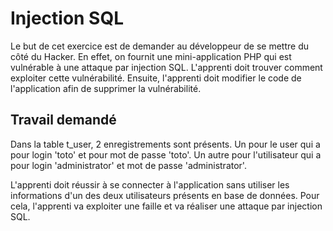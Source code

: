# Injection SQL

Le but de cet exercice est de demander au développeur de se mettre du côté du Hacker.
En effet, on fournit une mini-application PHP qui est vulnérable à une attaque par injection SQL.
L'apprenti doit trouver comment exploiter cette vulnérabilité.
Ensuite, l'apprenti doit modifier le code de l'application afin de supprimer la vulnérabilité.

## Travail demandé

Dans la table t_user, 2 enregistrements sont présents.
Un pour le user qui a pour login 'toto' et pour mot de passe 'toto'.
Un autre pour l'utilisateur qui a pour login 'administrator' et mot de passe 'administrator'.

L'apprenti doit réussir à se connecter à l'application sans utiliser les informations d'un des deux utilisateurs présents en base de données.
Pour cela, l'apprenti va exploiter une faille et va réaliser une attaque par injection SQL.
